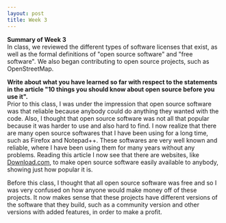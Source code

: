 ```yaml
---
layout: post
title: Week 3
---
```


**Summary of Week 3**  
In class, we reviewed the different types of software licenses that exist, as well as the formal definitions of "open source software" and "free software". We also began contributing to open source projects, such as OpenStreetMap.

**Write about what you have learned so far with respect to the statements in the article "10 things you should know about open source before you use it".**  
Prior to this class, I was under the impression that open source software was that reliable because anybody could do anything they wanted with the code. Also, I thought that open source software was not all that popular because it was harder to use and also hard to find. I now realize that there are many open source softwares that I have been using for a long time, such as Firefox and Notepad++. These softwares are very well known and reliable, where I have been using them for many years without any problems. Reading this article I now see that there are websites, like [Download.com](https://download.cnet.com), to make open source software easily available to anybody, showing just how popular it is.  

Before this class, I thought that all open source software was free and so I was very confused on how anyone would make money off of these projects. It now makes sense that these projects have different versions of the software that they build, such as a community version and other versions with added features, in order to make a profit.

